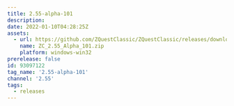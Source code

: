 ```yaml
---
title: 2.55-alpha-101
description: 
date: 2022-01-10T04:28:25Z
assets: 
  - url: https://github.com/ZQuestClassic/ZQuestClassic/releases/download/2.55-alpha-101/ZC_2.55_Alpha_101.zip
    name: ZC_2.55_Alpha_101.zip
    platform: windows-win32
prerelease: false
id: 93097122
tag_name: '2.55-alpha-101'
channel: '2.55'
tags:
  - releases
---
```



